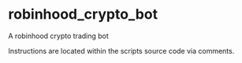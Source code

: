 # robinhood_crypto_bot
A robinhood crypto trading bot

Instructions are located within the scripts source code via comments.
